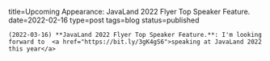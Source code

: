 
title=Upcoming Appearance: JavaLand 2022 Flyer Top Speaker Feature.
date=2022-02-16
type=post
tags=blog
status=published
~~~~~~
(2022-03-16) **JavaLand 2022 Flyer Top Speaker Feature.**: I'm looking forward to  <a href="https://bit.ly/3gK4gS6">speaking at JavaLand 2022 this year</a> 
            